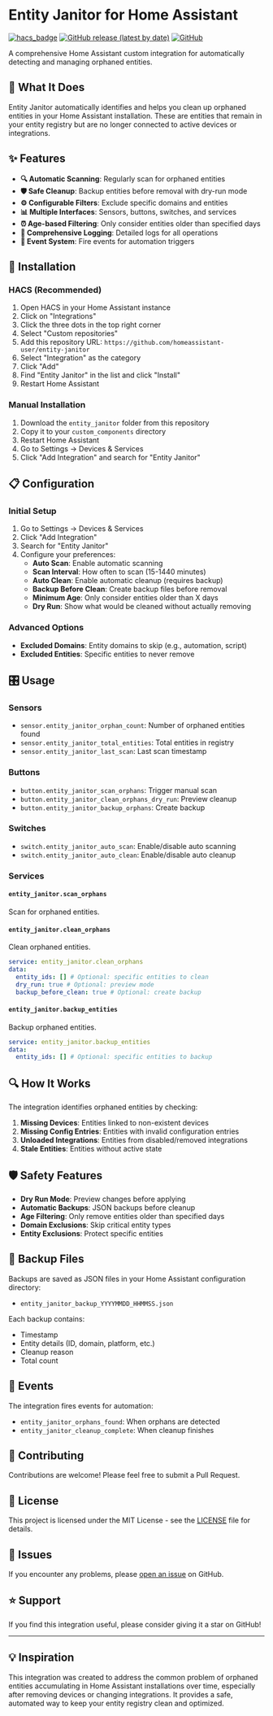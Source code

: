 # Entity Janitor for Home Assistant

[![hacs_badge](https://img.shields.io/badge/HACS-Custom-41BDF5.svg)](https://github.com/hacs/integration)
[![GitHub release (latest by date)](https://github.com/Jacid23/entity-janitor/releases/tag/v1.0.3)](https://github.com/homeassistant-user/entity-janitor/releases)
[![GitHub](https://img.shields.io/github/license/homeassistant-user/entity-janitor)](LICENSE)

A comprehensive Home Assistant custom integration for automatically detecting and managing orphaned entities.

## 🧹 What It Does

Entity Janitor automatically identifies and helps you clean up orphaned entities in your Home Assistant installation. These are entities that remain in your entity registry but are no longer connected to active devices or integrations.

## ✨ Features

- **🔍 Automatic Scanning**: Regularly scan for orphaned entities
- **🛡️ Safe Cleanup**: Backup entities before removal with dry-run mode
- **⚙️ Configurable Filters**: Exclude specific domains and entities
- **📊 Multiple Interfaces**: Sensors, buttons, switches, and services
- **⏰ Age-based Filtering**: Only consider entities older than specified days
- **📝 Comprehensive Logging**: Detailed logs for all operations
- **🔔 Event System**: Fire events for automation triggers

## 🚀 Installation

### HACS (Recommended)

1. Open HACS in your Home Assistant instance
2. Click on "Integrations"
3. Click the three dots in the top right corner
4. Select "Custom repositories"
5. Add this repository URL: `https://github.com/homeassistant-user/entity-janitor`
6. Select "Integration" as the category
7. Click "Add"
8. Find "Entity Janitor" in the list and click "Install"
9. Restart Home Assistant

### Manual Installation

1. Download the `entity_janitor` folder from this repository
2. Copy it to your `custom_components` directory
3. Restart Home Assistant
4. Go to Settings → Devices & Services
5. Click "Add Integration" and search for "Entity Janitor"

## 📋 Configuration

### Initial Setup

1. Go to Settings → Devices & Services
2. Click "Add Integration"
3. Search for "Entity Janitor"
4. Configure your preferences:
   - **Auto Scan**: Enable automatic scanning
   - **Scan Interval**: How often to scan (15-1440 minutes)
   - **Auto Clean**: Enable automatic cleanup (requires backup)
   - **Backup Before Clean**: Create backup files before removal
   - **Minimum Age**: Only consider entities older than X days
   - **Dry Run**: Show what would be cleaned without actually removing

### Advanced Options

- **Excluded Domains**: Entity domains to skip (e.g., automation, script)
- **Excluded Entities**: Specific entities to never remove

## 🎛️ Usage

### Sensors

- `sensor.entity_janitor_orphan_count`: Number of orphaned entities found
- `sensor.entity_janitor_total_entities`: Total entities in registry
- `sensor.entity_janitor_last_scan`: Last scan timestamp

### Buttons

- `button.entity_janitor_scan_orphans`: Trigger manual scan
- `button.entity_janitor_clean_orphans_dry_run`: Preview cleanup
- `button.entity_janitor_backup_orphans`: Create backup

### Switches

- `switch.entity_janitor_auto_scan`: Enable/disable auto scanning
- `switch.entity_janitor_auto_clean`: Enable/disable auto cleanup

### Services

#### `entity_janitor.scan_orphans`
Scan for orphaned entities.

#### `entity_janitor.clean_orphans`
Clean orphaned entities.
```yaml
service: entity_janitor.clean_orphans
data:
  entity_ids: [] # Optional: specific entities to clean
  dry_run: true # Optional: preview mode
  backup_before_clean: true # Optional: create backup
```

#### `entity_janitor.backup_entities`
Backup orphaned entities.
```yaml
service: entity_janitor.backup_entities
data:
  entity_ids: [] # Optional: specific entities to backup
```

## 🔍 How It Works

The integration identifies orphaned entities by checking:

1. **Missing Devices**: Entities linked to non-existent devices
2. **Missing Config Entries**: Entities with invalid configuration entries
3. **Unloaded Integrations**: Entities from disabled/removed integrations
4. **Stale Entities**: Entities without active state

## 🛡️ Safety Features

- **Dry Run Mode**: Preview changes before applying
- **Automatic Backups**: JSON backups before cleanup
- **Age Filtering**: Only remove entities older than specified days
- **Domain Exclusions**: Skip critical entity types
- **Entity Exclusions**: Protect specific entities

## 📁 Backup Files

Backups are saved as JSON files in your Home Assistant configuration directory:
- `entity_janitor_backup_YYYYMMDD_HHMMSS.json`

Each backup contains:
- Timestamp
- Entity details (ID, domain, platform, etc.)
- Cleanup reason
- Total count

## 🔔 Events

The integration fires events for automation:
- `entity_janitor_orphans_found`: When orphans are detected
- `entity_janitor_cleanup_complete`: When cleanup finishes

## 🤝 Contributing

Contributions are welcome! Please feel free to submit a Pull Request.

## 📝 License

This project is licensed under the MIT License - see the [LICENSE](LICENSE) file for details.

## 🐛 Issues

If you encounter any problems, please [open an issue](https://github.com/homeassistant-user/entity-janitor/issues) on GitHub.

## ⭐ Support

If you find this integration useful, please consider giving it a star on GitHub!

---

## 💡 Inspiration

This integration was created to address the common problem of orphaned entities accumulating in Home Assistant installations over time, especially after removing devices or changing integrations. It provides a safe, automated way to keep your entity registry clean and optimized.
